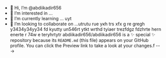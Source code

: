 - 👋 Hi, I’m @abdiikadir656
- 👀 I’m interested in ...
- 🌱 I’m currently learning ... uyt
- 💞️ I’m looking to collaborate on ...utrutu ruе укh trs xfx g re gregh y3434y34yy34  fd kyutty
un546rt ytkt  wrthd tyiaer trezfdgz fdzhrte hern enerte r 74w e teryhrtytr
abdiikadir656/abdiikadir656 is a ✨ special ✨ repository because its `README.md` (this file) appears on your GitHub profile.
You can click the Preview link to take a look at your changes.f
--->
